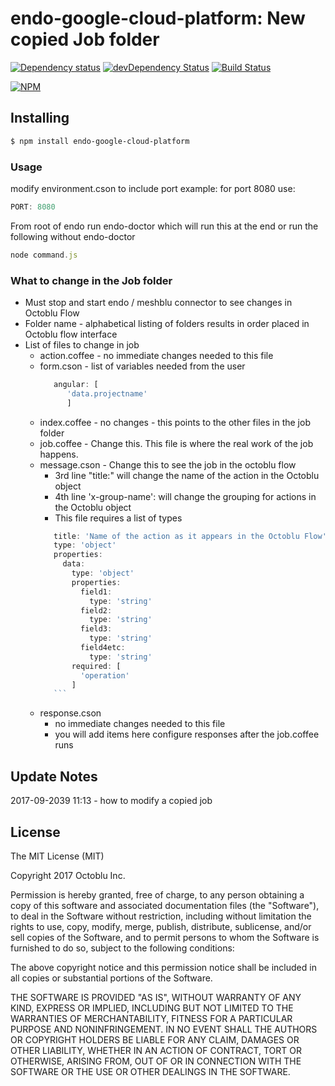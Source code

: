 # endo-google-cloud-platform: New copied Job folder

[![Dependency status](http://img.shields.io/david/ratokeshi/endo-google-cloud-platform?style=flat)](https://david-dm.org/ratokeshi/endo-google-cloud-platform)
[![devDependency Status](http://img.shields.io/david/dev/ratokeshi/endo-google-cloud-platform.svg?style=flat)](https://david-dm.org/ratokeshi/endo-google-cloud-platform#info=devDependencies)
[![Build Status](http://img.shields.io/travis/ratokeshi/endo-google-cloud-platform.svg?style=flat&branch=master)](https://travis-ci.org/ratokeshi/endo-google-cloud-platform)

[![NPM](https://nodei.co/npm/endo-google-cloud-platform.svg?style=flat)](https://npmjs.org/package/endo-google-cloud-platform)

## Installing

```bash
$ npm install endo-google-cloud-platform
```

### Usage
modify environment.cson to include port example: for port 8080 use:
```javascript
PORT: 8080
```
From root of endo run endo-doctor which will run this at the end or run the following without endo-doctor
```javascript
node command.js
```
### What to change in the Job folder
*  Must stop and start endo / meshblu connector to see changes in Octoblu Flow
*  Folder name - alphabetical listing of folders results in order placed in Octoblu flow interface
*  List of files to change in job
    *  action.coffee - no immediate changes needed to this file
    *  form.cson - list of variables needed from the user
       ```javascript
          angular: [
             'data.projectname'
             ]
       ```
    *  index.coffee - no changes - this points to the other files in the job folder
    *  job.coffee - Change this. This file is where the real work of the job happens.
    *  message.cson - Change this to see the job in the octoblu flow
        *  3rd line "title:" will change the name of the action in the Octoblu object
        *  4th line 'x-group-name': will change the grouping for actions in the Octoblu object
        *  This file requires a list of types
         ```javascript
            title: 'Name of the action as it appears in the Octoblu Flow'
            type: 'object'
            properties:
              data:
                type: 'object'
                properties:
                  field1:
                    type: 'string'
                  field2:
                    type: 'string'
                  field3:
                    type: 'string'
                  field4etc:
                    type: 'string'
                required: [
                  'operation'
                ]
            ```
    *  response.cson
        *  no immediate changes needed to this file
        *  you will add items here configure responses after the job.coffee runs

## Update Notes
2017-09-2039 11:13 - how to modify a copied job



## License

The MIT License (MIT)

Copyright 2017 Octoblu Inc.

Permission is hereby granted, free of charge, to any person obtaining a copy
of this software and associated documentation files (the "Software"), to deal
in the Software without restriction, including without limitation the rights
to use, copy, modify, merge, publish, distribute, sublicense, and/or sell
copies of the Software, and to permit persons to whom the Software is
furnished to do so, subject to the following conditions:

The above copyright notice and this permission notice shall be included in
all copies or substantial portions of the Software.

THE SOFTWARE IS PROVIDED "AS IS", WITHOUT WARRANTY OF ANY KIND, EXPRESS OR
IMPLIED, INCLUDING BUT NOT LIMITED TO THE WARRANTIES OF MERCHANTABILITY,
FITNESS FOR A PARTICULAR PURPOSE AND NONINFRINGEMENT. IN NO EVENT SHALL THE
AUTHORS OR COPYRIGHT HOLDERS BE LIABLE FOR ANY CLAIM, DAMAGES OR OTHER
LIABILITY, WHETHER IN AN ACTION OF CONTRACT, TORT OR OTHERWISE, ARISING FROM,
OUT OF OR IN CONNECTION WITH THE SOFTWARE OR THE USE OR OTHER DEALINGS IN
THE SOFTWARE.
